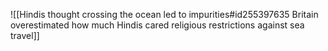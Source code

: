 ![[Hindis thought crossing the ocean led to impurities#id255397635 Britain overestimated how much Hindis cared religious restrictions against sea travel]]


